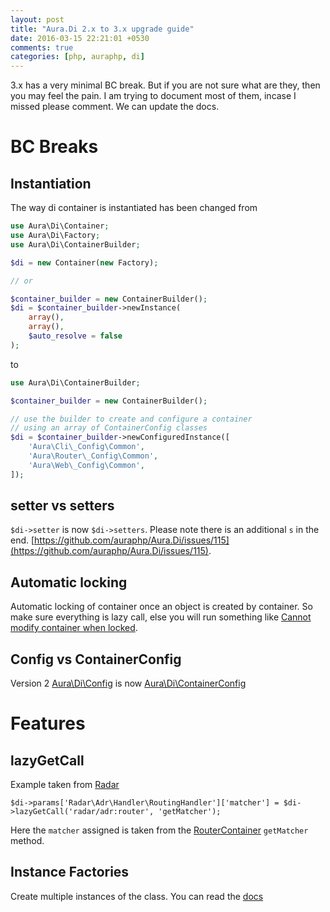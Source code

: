 ```yaml
---
layout: post
title: "Aura.Di 2.x to 3.x upgrade guide"
date: 2016-03-15 22:21:01 +0530
comments: true
categories: [php, auraphp, di]
---
```


3.x has a very minimal BC break. But if you are not sure what are they, then you may feel the pain.
I am trying to document most of them, incase I missed please comment. We can update the docs.

# BC Breaks

## Instantiation

The way di container is instantiated has been changed from

```php
use Aura\Di\Container;
use Aura\Di\Factory;
use Aura\Di\ContainerBuilder;

$di = new Container(new Factory);

// or 

$container_builder = new ContainerBuilder();
$di = $container_builder->newInstance(
    array(),
    array(),
    $auto_resolve = false
);
```

to 

```php
use Aura\Di\ContainerBuilder;

$container_builder = new ContainerBuilder();

// use the builder to create and configure a container
// using an array of ContainerConfig classes
$di = $container_builder->newConfiguredInstance([
    'Aura\Cli\_Config\Common',
    'Aura\Router\_Config\Common',
    'Aura\Web\_Config\Common',
]);
```

## setter vs setters

`$di->setter` is now `$di->setters`. Please note there is an additional `s` in the end. [https://github.com/auraphp/Aura.Di/issues/115](https://github.com/auraphp/Aura.Di/issues/115).

## Automatic locking

Automatic locking of container once an object is created by container. So make sure everything is lazy call, else you will run something like [Cannot modify container when locked](https://github.com/auraphp/Aura.Di/issues/118).

## Config vs ContainerConfig

Version 2 [Aura\Di\Config](https://github.com/auraphp/Aura.Di/blob/2.2.4/src/Config.php) is now [Aura\Di\ContainerConfig](https://github.com/auraphp/Aura.Di/blob/3.0.0/src/ContainerConfig.php)

# Features

## lazyGetCall

Example taken from [Radar](https://github.com/radarphp/Radar.Adr/blob/0b4fa74c4939a715562d60e37c1976fc59b420b6/src/Config.php#L50 )

```
$di->params['Radar\Adr\Handler\RoutingHandler']['matcher'] = $di->lazyGetCall('radar/adr:router', 'getMatcher');
```

Here the `matcher` assigned is taken from the [RouterContainer](https://github.com/auraphp/Aura.Router/blob/3.0.0/src/RouterContainer.php#L263-L273) `getMatcher` method.

## Instance Factories

Create multiple instances of the class. You can read the [docs](http://auraphp.com/packages/3.x/Di/factories.html)


